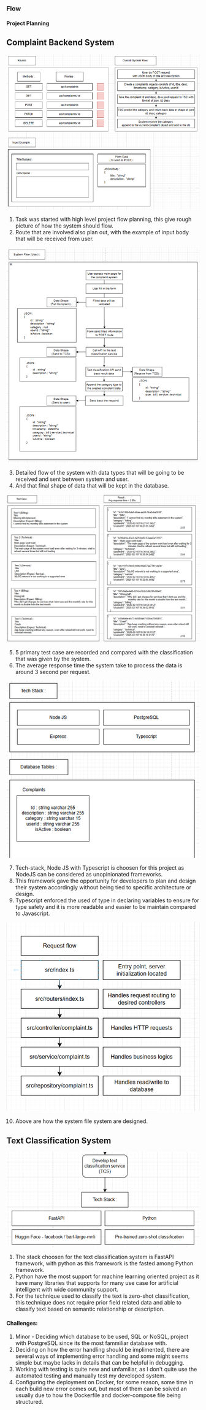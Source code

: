 ### Flow

#### Project Planning

## Complaint Backend System

![alt text](<Screenshot 2025-02-17 002437.png>)

1. Task was started with high level project flow planning, this give rough picture of how the system should flow.
2. Route that are involved also plan out, with the example of input body that will be received from user.

![alt text](<Screenshot 2025-02-17 001813.png>)

3. Detailed flow of the system with data types that will be going to be received and sent between system and user.
4. And that final shape of data that will be kept in the database.

![alt text](<Screenshot 2025-02-17 003913.png>)

5. 5 primary test case are recorded and compared with the classification that was given by the system.
6. The average response time the system take to process the data is around 3 second per request.

![alt text](<Screenshot 2025-02-17 002020.png>)

7. Tech-stack, Node JS with Typescript is choosen for this project as NodeJS can be considered as unopinionated frameworks.
8. This framework gave the opportunity for developers to plan and design their system accordingly without being tied to specific architecture or design.
9. Typescript enforced the used of type in declaring variables to ensure for type safety and it is more readable and easier to be maintain compared to Javascript.

![alt text](image.png) 

10. Above are how the system file system are designed.

## Text Classification System

![alt text](<Screenshot 2025-02-17 004407.png>)

1. The stack choosen for the text classification system is FastAPI framework, with python as this framework is the fasted among Python framework.
2. Python have the most support for machine learning oriented project as it have many libraries that supports for many use case for artificial intelligent with wide community support.
3. For the technique used to classify the text is zero-shot classification, this technique does not require prior field related data and able to classify text based on semantic relationship or description.

#### Challenges:

1. Minor - Deciding which database to be used, SQL or NoSQL, project with PostgreSQL since its the most fammiliar database with.
2. Deciding on how the error handling should be implimented, there are several ways of implementing error handling and some might seems simple but maybe lacks in details that can be helpful in debugging.
3. Working with testing is quite new and unfamiliar, as I don't quite use the automated testing and manually test my developed system.
4. Configuring the deployment on Docker, for some reason, some time in each build new error comes out, but most of them can be solved an usually due to how the Dockerfile and docker-compose file being structured.
